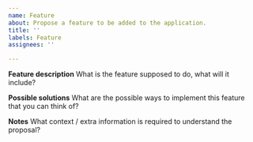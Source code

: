 ```yaml
---
name: Feature
about: Propose a feature to be added to the application.
title: ''
labels: Feature
assignees: ''

---
```


**Feature description**
What is the feature supposed to do, what will it include?

**Possible solutions**
What are the possible ways to implement this feature that you can think of?

**Notes**
What context / extra information is required to understand the proposal?
